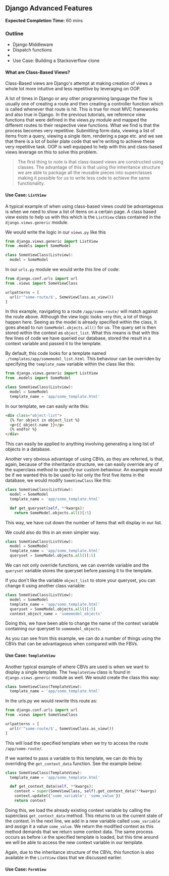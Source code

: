 ## Django Advanced Features

**Expected Completion Time:** 60 mins

### Outline

- Django Middleware
- Dispatch functions
-
- Use Case: Building a Stackoverflow clone

#### What are Class-Based Views?

Class-Based views are Django's attempt at making creation of views a whole lot more intuitive and less repetitive by leveraging on OOP.

A lot of times in Django or any other programming language the flow is usually one of creating a route and then creating a controller function which is called whenever that route is hit. This is true for most MVC frameworks and also true in Django. In the previous tutorials, we reference view functions that were defined in the views.py module and mapped the different routes to their respective view functions. What we find is that the process becomes very repetitive. Submitting form data, viewing a list of items from a query, viewing a single item, rendering a page etc. and we see that there is a lot of boiler plate code that we're writing to achieve these very repetitive task. OOP is well equipped to help with this and class-based views leverage on this to solve this problem.

> The first thing to note is that class-based views are constructed using classes. The advantage of this is that using the inheritance structure we are able to package all the reusable pieces into superclasses making it possible for us to write less code to achieve the same functionality.

#### Use Case: `ListView`

A typical example of when using class-based views could be advantageous is when we need to show a list of items on a certain page. A class based view exists to help us with this which is the `ListView` class contained in the `django.views.generic` module.

We would write the logic in our `views.py` like this

```python
from django.views.generic import ListView
from .models import SomeModel

class SomeViewClass(Listview):
  model = SomeModel
```

In our `urls.py` module we would write this line of code:

```python
from django.conf.urls import url
from .views import SomeViewClass

urlpatterns = [
  url(r'^some-route/$', SomeViewClass.as_view())
]
```

In this example, navigating to a route `/app/some-route/` will match against the route above. Although the view logic looks very thin, a lot of things happen here. Seeing as the model is already specified within the class, it goes ahead to run `SomeModel.objects.all()` for us. The query set is then stored within the context as `object_list`. What this means is that with this few lines of code we have queried our database, stored the result in a context variable and passed it to the template.

By default, this code looks for a template named `./templates/app/somemodel_list.html`. This behaviour can be overriden by specifying the `template_name` variable within the class like this:

```python
from django.views.generic import ListView
from .models import SomeModel

class SomeViewClass(Listview):
  model = SomeModel
  template_name = 'app/some_template.html'
```

In our template, we can easily write this:

```html
<div class="object-list">
  {% for object in object_list %}
  <p>{{ object.name }}</p>
  {% endfor %}
</div>
```

This can easily be applied to anything involving generating a long list of objects in a database.

Another very obvious advantage of using CBVs, as they are referred, is that, again, because of the inheritance structure, we can easily override any of the superclass method to specify our custom behaviour. An example would be if we wanted this to be used to list only the first five items in the database, we would modify `SomeViewClass` like this:

```python
class SomeViewClass(ListView):
  model = SomeModel
  template_name = 'app/some_template.html'

  def get_queryset(self, **kwargs):
    return SomeModel.objects.all()[:5]
```

This way, we have cut down the number of items that will display in our list.

We could also do this in an even simpler way.

```python
class SomeViewClass(ListView):
  model = SomeModel
  template_name = 'app/some_template.html'
  queryset = SomeModel.objects.all()[:5]
```

We can not only override functions, we can override variable and the `queryset` variable stores the queryset before passing it to the template.

If you don't like the variable `object_list` to store your queryset, you can change it using another class variable:

```python
class SomeViewClass(ListView):
  model = SomeModel
  template_name = 'app/some_template.html'
  queryset = SomeModel.objects.all()[:5]
  context_object_name = 'somemodel_objects'
```

Doing this, we have been able to change the name of the context variable containing our queryset to `somemodel_objects`.

As you can see from this example, we can do a number of things using the CBVs that can be advantageous when compared with the FBVs.

#### Use Case: `TemplateView`

Another typical example of where CBVs are used is when we want to display a single template. The `TemplateView` class is found in `django.views.generic` module as well. We would create the class this way:

```python
class SomeViewClass(TemplateView):
  template_name = 'app/some_template.html'
```

In the urls.py we would rewrite this route as:

```python
from django.conf.urls import url
from .views import SomeViewClass

urlpatterns = [
  url(r'^some-route/$', SomeViewClass.as_view())
]
```

This will load the specified template when we try to access the route `/app/some-route/`.

If we wanted to pass a variable to this template, we can do this by overriding the `get_context_data` function. See the example below:

```python
class SomeViewClass(TemplateView):
  template_name = 'app/some_template.html'

  def get_context_data(self, **kwargs):
    context = super(SomeViewClass, self).get_context_data(**kwargs)
    context.update({'some_variable': 'some_value'})
    return context
```

Doing this, we load the already existing context variable by calling the superclass `get_context_data` method. This returns to us the current state of the context. In the next line, we add in a new variable called `some_variable` and assign it a value `some_value`. We return the modified context as this method demands that we return some context data. The same process occurs as before i.e the specified template is loaded, but this time around we will be able to access the new context variable in our template.

Again, due to the inheritance structure of the CBVs, this function is also available in the `ListView` class that we discussed earlier.

#### Use Case: `FormView`
